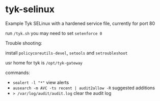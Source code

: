 # tyk-selinux
Example Tyk SELinux with a hardened service file, currently for port 80

run `/tyk.sh` you may need to set `setenforce 0` 

Trouble shooting:

install `policycoreutils-devel`, `setools` and `setroubleshoot`

usr home for tyk is `/opt/tyk-gateway`

commands: 
- `sealert -l "*"` view alerts
- `ausearch -m AVC -ts recent | audit2allow -R` suggested additions
- `> /var/log/audit/audit.log` clear the audit log
